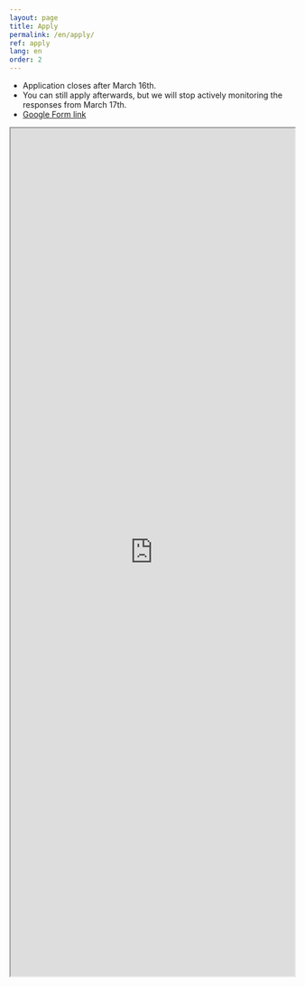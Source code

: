 ```yaml
---
layout: page
title: Apply
permalink: /en/apply/
ref: apply
lang: en
order: 2
---
```


- Application closes after March 16th.
- You can still apply afterwards, but we will stop actively monitoring the responses from March 17th.
- [Google Form link](https://docs.google.com/forms/d/e/1FAIpQLScYfq1FPB9XNabpqKa25lONr48dzLNK5AqqgUgl1k1tjIlknw/viewform?usp=sf_link)
<iframe src="https://docs.google.com/forms/d/e/1FAIpQLScYfq1FPB9XNabpqKa25lONr48dzLNK5AqqgUgl1k1tjIlknw/viewform?usp=sf_link frameborder="0" width="100%" height="1500px"></iframe>
